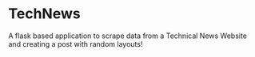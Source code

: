 # TechNews
 A flask based application to scrape data from a Technical News Website and creating a post with random layouts!

